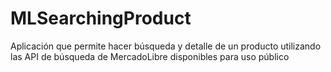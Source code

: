 # MLSearchingProduct
Aplicación que permite hacer búsqueda y detalle de un producto utilizando las API de búsqueda de MercadoLibre disponibles para uso público
